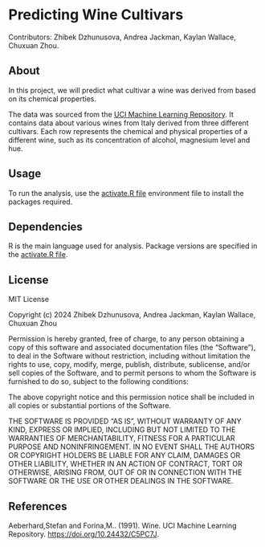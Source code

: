 # Predicting Wine Cultivars

Contributors:
Zhibek Dzhunusova, Andrea Jackman, Kaylan Wallace, Chuxuan Zhou.

## About 
 
In this project, we will predict what cultivar a wine was derived from based on its chemical properties.  

The data was sourced from the [UCI Machine Learning Repository](https://doi.org/10.24432/C5PC7J). It contains data about various wines from Italy derived from three different cultivars. Each row represents the chemical and physical properties of a different wine, such as its concentration of alcohol, magnesium level and hue.  

## Usage

To run the analysis, use the [activate.R file](https://github.com/DSCI-310-2024/DSCI-310-Group-5/blob/35aa0ab4f227314f6bb648b567fd4b65a6f73c3a/renv/activate.R) environment file to install the packages required. 

## Dependencies 

R is the main language used for analysis. Package versions are specified in the [activate.R file](https://github.com/DSCI-310-2024/DSCI-310-Group-5/blob/35aa0ab4f227314f6bb648b567fd4b65a6f73c3a/renv/activate.R).

## License

MIT License

Copyright (c) 2024 Zhibek Dzhunusova, Andrea Jackman, Kaylan Wallace, Chuxuan Zhou

Permission is hereby granted, free of charge, to any person obtaining a copy of this software and associated documentation files (the “Software”), to deal in the Software without restriction, including without limitation the rights to use, copy, modify, merge, publish, distribute, sublicense, and/or sell copies of the Software, and to permit persons to whom the Software is furnished to do so, subject to the following conditions:

The above copyright notice and this permission notice shall be included in all copies or substantial portions of the Software.

THE SOFTWARE IS PROVIDED “AS IS”, WITHOUT WARRANTY OF ANY KIND, EXPRESS OR IMPLIED, INCLUDING BUT NOT LIMITED TO THE WARRANTIES OF MERCHANTABILITY, FITNESS FOR A PARTICULAR PURPOSE AND NONINFRINGEMENT. IN NO EVENT SHALL THE AUTHORS OR COPYRIGHT HOLDERS BE LIABLE FOR ANY CLAIM, DAMAGES OR OTHER LIABILITY, WHETHER IN AN ACTION OF CONTRACT, TORT OR OTHERWISE, ARISING FROM, OUT OF OR IN CONNECTION WITH THE SOFTWARE OR THE USE OR OTHER DEALINGS IN THE SOFTWARE.

## References

Aeberhard,Stefan and Forina,M.. (1991). Wine. UCI Machine Learning Repository. https://doi.org/10.24432/C5PC7J.

